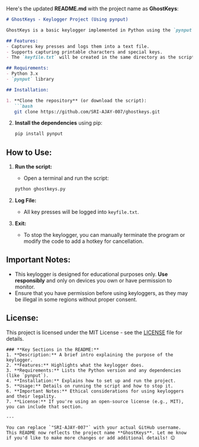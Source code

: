 Here's the updated **README.md** with the project name as **GhostKeys**:

```markdown
# GhostKeys - Keylogger Project (Using pynput)

GhostKeys is a basic keylogger implemented in Python using the `pynput` library. It records the keys pressed by the user and logs them into a file named `keyfile.txt`. The project is for educational purposes only.

## Features:
- Captures key presses and logs them into a text file.
- Supports capturing printable characters and special keys.
- The `keyfile.txt` will be created in the same directory as the script.

## Requirements:
- Python 3.x
- `pynput` library

## Installation:

1. **Clone the repository** (or download the script):
   ```bash
   git clone https://github.com/SRI-AJAY-007/ghostkeys.git
   ```

2. **Install the dependencies** using pip:
   ```bash
   pip install pynput
   ```

## How to Use:

1. **Run the script:**
   - Open a terminal and run the script:
   ```bash
   python ghostkeys.py
   ```

2. **Log File:**
   - All key presses will be logged into `keyfile.txt`.

3. **Exit:**
   - To stop the keylogger, you can manually terminate the program or modify the code to add a hotkey for cancellation.

## Important Notes:
- This keylogger is designed for educational purposes only. **Use responsibly** and only on devices you own or have permission to monitor.
- Ensure that you have permission before using keyloggers, as they may be illegal in some regions without proper consent.

## License:
This project is licensed under the MIT License - see the [LICENSE](LICENSE) file for details.
```
### **Key Sections in the README:**
1. **Description:** A brief intro explaining the purpose of the keylogger.
2. **Features:** Highlights what the keylogger does.
3. **Requirements:** Lists the Python version and any dependencies (like `pynput`).
4. **Installation:** Explains how to set up and run the project.
5. **Usage:** Details on running the script and how to stop it.
6. **Important Notes:** Ethical considerations for using keyloggers and their legality.
7. **License:** If you're using an open-source license (e.g., MIT), you can include that section.

---

You can replace `"SRI-AJAY-007"` with your actual GitHub username. This README now reflects the project name **GhostKeys**. Let me know if you'd like to make more changes or add additional details! 😊

